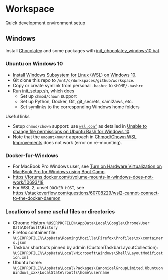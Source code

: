 # Workspace

Quick development environment setup

## Windows

Install [Chocolatey](https://chocolatey.org) and some packages with [init_chocolatey_windows10.bat](chocolatey/init_chocolatey_windows10.bat).

### Ubuntu on Windows 10

- [Install Windows Subsystem for Linux (WSL) on Windows 10](https://msdn.microsoft.com/en-au/commandline/wsl/install_guide).
- Git clone this repo to `/mnt/c/Workspaces/github/workspace`.
- Copy or create symlink from personal `.bashrc` to `$HOME/.bashrc`
- Run [init_setup.sh](ubuntu/setup/init_setup.sh), which does
    - Set up `chmod/chown` support
    - Set up Python, Docker, Git, git_secrets, saml2aws, etc.
    - Set symlinks to the corresponding Windows home folders

Useful links
- Setup `chmod/chown` support: use [`wsl.conf`](ubuntu/wsl.conf) as detailed in
  [Unable to change file permissions on Ubuntu Bash for Windows 10](https://superuser.com/questions/1323645/unable-to-change-file-permissions-on-ubuntu-bash-for-windows-10).
- Note that the `umount/mount` approach in
  [Chmod/Chown WSL Improvements](https://blogs.msdn.microsoft.com/commandline/2018/01/12/chmod-chown-wsl-improvements/)
  does not work (error on re-mounting).

### Docker-for-Windows

- For MacBook Pro Windows user, see
  [Turn on Hardware Virtualization on MacBook Pro for Windows using Boot Camp](https://apple.stackexchange.com/questions/120361/how-to-turn-on-hardware-virtualization-on-late-2013-macbook-pro-for-windows-8-1?).
- https://forums.docker.com/t/volume-mounts-in-windows-does-not-work/10693/18
- For WSL 2, unset `DOCKER_HOST`, see https://stackoverflow.com/questions/60708229/wsl2-cannot-connect-to-the-docker-daemon

### Locations of some useful files or directories

- Chrome History `%USERPROFILE%\AppData\Local\Google\Chrome\User Data\Default\History`
- Firefox container file: `%USERPROFILE%\AppData\Roaming\Mozilla\Firefox\Profiles\xx\containers.json`
- Taskbar shortcuts pinned by admin (CustomTaskbarLayoutCollection): `%USERPROFILE%\AppData\Local\Microsoft\Windows\Shell\LayoutModification.xml`
- Ubuntu home: `%USERPROFILE%\AppData\Local\Packages\CanonicalGroupLimited.UbuntuonWindows_xxx\LocalState\rootfs\home\username`
